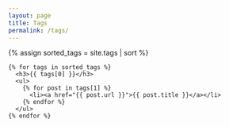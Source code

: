```yaml
---
layout: page
title: Tags
permalink: /tags/
---
```


<div class="post">

  <article class="post-content">
    {% assign sorted_tags = site.tags | sort %}

    {% for tags in sorted_tags %}
      <h3>{{ tags[0] }}</h3>
      <ul>
        {% for post in tags[1] %}
          <li><a href="{{ post.url }}">{{ post.title }}</a></li>
        {% endfor %}
      </ul>
    {% endfor %}

  </article>

</div>
